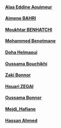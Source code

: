 #### [Alaa Eddine Aouimeur](https://github.com/alaaedaouimeur)
#### [Aimene BAHRI](https://github.com/Aimene-BAHRI)
#### [Moukhtar BENHATCHI](https://github.com/mota-b)
#### [Mohammed Benotmane](https://github.com/Mohammed-Benotmane)
#### [Doha Helmaoui](https://github.com/Doha-Helmaoui)
#### [Oussama Bouchikhi](https://github.com/oussamabouchikhi)
#### [Zaki Bonnor](https://github.com/ZakiBonnor)
#### [Houari ZEGAI](https://github.com/HouariZegai)
#### [Oussama Bonnor](https://github.com/oussamabonnor1)
#### [Mejdi_Hafiane](https://github.com/mejdi14)
#### [Hassan Ahmed](https://github.com/hassan11196)
